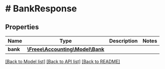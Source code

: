 # # BankResponse

## Properties

Name | Type | Description | Notes
------------ | ------------- | ------------- | -------------
**bank** | [**\Freee\Accounting\Model\Bank**](Bank.md) |  | 

[[Back to Model list]](../../README.md#documentation-for-models) [[Back to API list]](../../README.md#documentation-for-api-endpoints) [[Back to README]](../../README.md)


